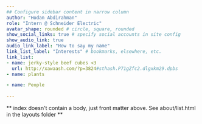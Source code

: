 ```yaml
---
## Configure sidebar content in narrow column
author: "Hodan Abdirahman"
role: "Intern @ Schneider Electric"
avatar_shape: rounded # circle, square, rounded
show_social_links: true # specify social accounts in site config
show_audio_link: true
audio_link_label: "How to say my name"
link_list_label: "Interests" # bookmarks, elsewhere, etc.
link_list:
- name: jerky-style beef cubes <3
  url: http://xawaash.com/?p=3824#sthash.P71gZfc2.dlgxkm29.dpbs
- name: plants

- name: People
 
---
```


** index doesn't contain a body, just front matter above.
See about/list.html in the layouts folder **
